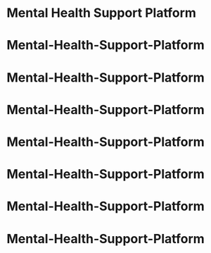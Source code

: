 # Mental Health Support Platform
# Mental-Health-Support-Platform
# Mental-Health-Support-Platform
# Mental-Health-Support-Platform
# Mental-Health-Support-Platform
# Mental-Health-Support-Platform
# Mental-Health-Support-Platform
# Mental-Health-Support-Platform
